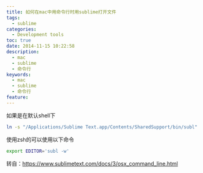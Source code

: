 ```yaml
---
title: 如何在mac中用命令行时用sublime打开文件
tags:
  - sublime
categories:
  - Development tools
toc: true
date: 2014-11-15 10:22:58
description: 
  - mac
  - sublime
  - 命令行
keywords:
  - mac
  - sublime
  - 命令行
feature:
---
```


如果是在默认shell下
``` bash
ln -s "/Applications/Sublime Text.app/Contents/SharedSupport/bin/subl" ~/bin/subl
```
使用zsh的可以使用以下命令
``` bash
export EDITOR='subl -w'
```

转自：https://www.sublimetext.com/docs/3/osx_command_line.html
